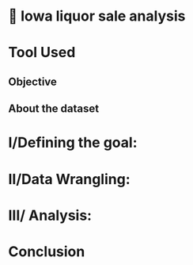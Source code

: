 # 🍻 Iowa liquor sale analysis

# Tool Used


## Objective



## About the dataset

# I/Defining the goal:

# II/Data Wrangling: 

# III/ Analysis:

# Conclusion

